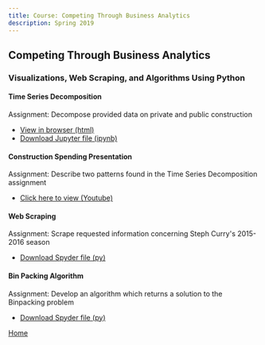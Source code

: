 ```yaml
---
title: Course: Competing Through Business Analytics
description: Spring 2019
---
```


## Competing Through Business Analytics
### Visualizations, Web Scraping, and Algorithms Using Python

#### Time Series Decomposition
Assignment: Decompose provided data on private and public construction
- [View in browser (html)](M3Graphing.html)
- [Download Jupyter file (ipynb)](M3Graphing.ipynb)

#### Construction Spending Presentation
Assignment: Describe two patterns found in the Time Series Decomposition assignment
- [Click here to view (Youtube)](https://www.youtube.com/watch?v=ySC1Y_YXDC4)

#### Web Scraping 
Assignment: Scrape requested information concerning Steph Curry's 2015-2016 season
- [Download Spyder file (py)](json_scrape.py)

#### Bin Packing Algorithm
Assignment: Develop an algorithm which returns a solution to the Binpacking problem
- [Download Spyder file (py)](binpacking.py)

[Home](https://cherylngo.github.io/)
